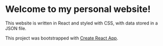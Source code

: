 # Welcome to my personal website!

This website is written in React and styled with CSS, with data stored in a JSON file.

This project was bootstrapped with [Create React App](https://github.com/facebook/create-react-app).
